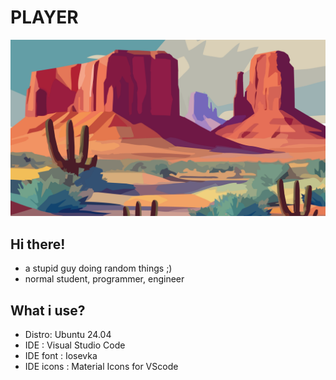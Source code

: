 # **PLAYER**
![img](pic.jpg)
## Hi there!
- a stupid guy doing random things ;)
- normal student, programmer, engineer
## What i use?
- Distro: Ubuntu 24.04 
- IDE : Visual Studio Code
- IDE font : Iosevka
- IDE icons : Material Icons for VScode
